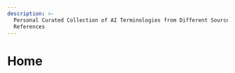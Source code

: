 ```yaml
---
description: >-
  Personal Curated Collection of AI Terminologies from Different Sources with
  References
---
```


# Home

